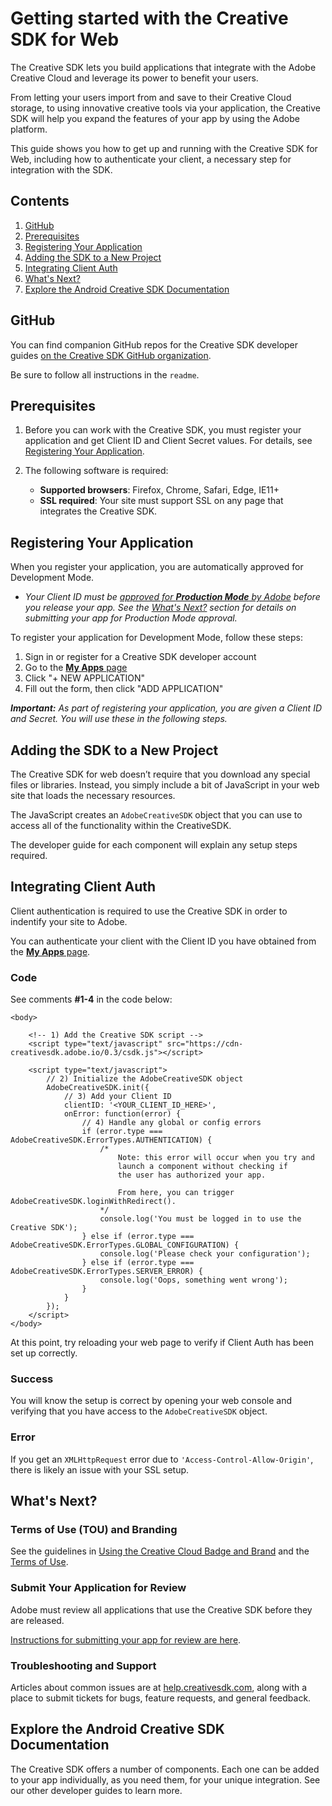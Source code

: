 # Getting started with the Creative SDK for Web

The Creative SDK lets you build applications that integrate with the Adobe Creative Cloud and leverage its power to benefit your users. 

From letting your users import from and save to their Creative Cloud storage, to using innovative creative tools via your application, the Creative SDK will help you expand the features of your app by using the Adobe platform.

This guide shows you how to get up and running with the Creative SDK for Web, including how to authenticate your client, a necessary step for integration with the SDK.

## Contents

1. [GitHub](#github)
1. [Prerequisites](#prerequisites)
1. [Registering Your Application](#register)
1. [Adding the SDK to a New Project](#new-project)
1. [Integrating Client Auth](#client-auth)
1. [What's Next?](#whats-next)
1. [Explore the Android Creative SDK Documentation](#explore)


<a name="github"></a>
## GitHub

You can find companion GitHub repos for the Creative SDK developer guides [on the Creative SDK GitHub organization](https://github.com/CreativeSDK/web-getting-started-samples). 

Be sure to follow all instructions in the `readme`.


<a name="prerequisites"></a>
## Prerequisites

1. Before you can work with the Creative SDK, you must register your application and get Client ID and Client Secret values. For details, see [Registering Your Application](#register).
1. The following software is required:

    - **Supported browsers**: Firefox, Chrome, Safari, Edge, IE11+
	- **SSL required**: Your site must support SSL on any page that integrates the Creative SDK.


<a name="register"></a>
## Registering Your Application

When you register your application, you are automatically approved for Development Mode. 

- _Your Client ID must be [approved for **Production Mode** by Adobe](https://creativesdk.zendesk.com/hc/en-us/articles/204601215-How-to-complete-the-Production-Client-ID-Request) before you release your app. See the [What's Next?](#whats-next) section for details on submitting your app for Production Mode approval._

To register your application for Development Mode, follow these steps:

1. Sign in or register for a Creative SDK developer account
1. Go to the [**My Apps** page](https://creativesdk.adobe.com/myapps.html)
1. Click "+ NEW APPLICATION"
1. Fill out the form, then click "ADD APPLICATION"

_**Important:** As part of registering your application, you are given a Client ID and Secret. You will use these in the following steps._


<a name="new-project"></a>
## Adding the SDK to a New Project

The Creative SDK for web doesn’t require that you download any special files or libraries. Instead, you simply include a bit of JavaScript in your web site that loads the necessary resources. 

The JavaScript creates an `AdobeCreativeSDK` object that you can use to access all of the functionality within the CreativeSDK.

The developer guide for each component will explain any setup steps required.


<a name="client-auth"></a>
## Integrating Client Auth

Client authentication is required to use the Creative SDK in order to indentify your site to Adobe. 

You can authenticate your client with the Client ID you have obtained from the [**My Apps** page](https://creativesdk.adobe.com/myapps.html).

### Code

See comments **#1-4** in the code below:

```
<body>

	<!-- 1) Add the Creative SDK script -->
    <script type="text/javascript" src="https://cdn-creativesdk.adobe.io/0.3/csdk.js"></script>

    <script type="text/javascript">
        // 2) Initialize the AdobeCreativeSDK object
        AdobeCreativeSDK.init({
        	// 3) Add your Client ID
            clientID: '<YOUR_CLIENT_ID_HERE>',
            onError: function(error) {
                // 4) Handle any global or config errors
                if (error.type === AdobeCreativeSDK.ErrorTypes.AUTHENTICATION) { 
                    /* 
                    	Note: this error will occur when you try and 
                    	launch a component without checking if 
                    	the user has authorized your app. 
                    	
                    	From here, you can trigger AdobeCreativeSDK.loginWithRedirect().
                    */
                    console.log('You must be logged in to use the Creative SDK');
                } else if (error.type === AdobeCreativeSDK.ErrorTypes.GLOBAL_CONFIGURATION) { 
                    console.log('Please check your configuration');
                } else if (error.type === AdobeCreativeSDK.ErrorTypes.SERVER_ERROR) { 
                    console.log('Oops, something went wrong');
                }
            }
        });
    </script>
</body>
```

At this point, try reloading your web page to verify if Client Auth has been set up correctly.

### Success

You will know the setup is correct by opening your web console and verifying that you have access to the `AdobeCreativeSDK` object.

### Error

If you get an `XMLHttpRequest` error due to `'Access-Control-Allow-Origin'`, there is likely an issue with your SSL setup.


<a name="whats-next"></a>
## What's Next?

### Terms of Use (TOU) and Branding

See the guidelines in [Using the Creative Cloud Badge and Brand](https://creativesdk.adobe.com/docs/android/#/brandguidelines/index.html) and the [Terms of Use](http://wwwimages.adobe.com/content/dam/Adobe/en/legal/servicetou/Creative_SDK-en_US.pdf). 

### Submit Your Application for Review

Adobe must review all applications that use the Creative SDK before they are released. 

[Instructions for submitting your app for review are here](https://creativesdk.zendesk.com/hc/en-us/articles/204601215-How-to-complete-the-Production-Client-ID-Request).


### Troubleshooting and Support

Articles about common issues are at [help.creativesdk.com](http://help.creativesdk.com/), along with a place to submit tickets for bugs, feature requests, and general feedback.


<a name="explore"></a>
## Explore the Android Creative SDK Documentation

The Creative SDK offers a number of components. Each one can be added to your app individually, as you need them, for your unique integration. See our other developer guides to learn more.